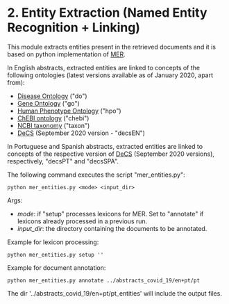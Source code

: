 # 2. Entity Extraction (Named Entity Recognition + Linking)

This module extracts entities present in the retrieved documents and it is based on python implementation of [MER](https://pypi.org/project/merpy/).

In English abstracts, extracted entities are linked to concepts of the following ontologies (latest versions available as of January 2020, apart from):   

- [Disease Ontology](https://disease-ontology.org/) ("do")
- [Gene Ontology](http://geneontology.org/) ("go")
- [Human Phenotype Ontology](https://hpo.jax.org/app/) ("hpo")
- [ChEBI ontology](https://www.ebi.ac.uk/chebi/) ("chebi")
- [NCBI taxonomy](https://www.ncbi.nlm.nih.gov/taxonomy) ("taxon")
- [DeCS](https://decs.bvsalud.org/en/) (September 2020 version - "decsEN")

In Portuguese and Spanish abstracts, extracted entities are linked to concepts of the respective version of [DeCS](https://decs.bvsalud.org/en/) (September 2020 versions), respectively, "decsPT" and "decsSPA".

The following command executes the script "mer_entities.py":

```
python mer_entities.py <mode> <input_dir>
```

Args:
- *mode*: if "setup" processes lexicons for MER. Set to "annotate" if lexicons already processed in a previous run.
- *input_dir*: the directory containing the documents to be annotated.     

Example for lexicon processing:

```
python mer_entities.py setup ''
```

Example for document annotation:
```
python mer_entities.py annotate ../abstracts_covid_19/en+pt/pt
```

The dir '../abstracts_covid_19/en+pt/pt_entities' will include the output files. 
